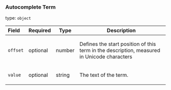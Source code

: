 <!--- This is a generated file, do not edit! -->
<!--- [START maps_http_schema_placeautocompleteterm] -->
<h3 class="schema-object" id="PlaceAutocompleteTerm">Autocomplete Term</h3>

type: `object`

| Field    | Required | Type   | Description                                                                                                                                      |
| :------- | -------- | ------ | ------------------------------------------------------------------------------------------------------------------------------------------------ |
| `offset` | optional | number | <div class="nonref-property-description"><p>Defines the start position of this term in the description, measured in Unicode characters</p></div> |
| `value`  | optional | string | <div class="nonref-property-description"><p>The text of the term.</p></div>                                                                      |

<!--- [END maps_http_schema_placeautocompleteterm] -->

